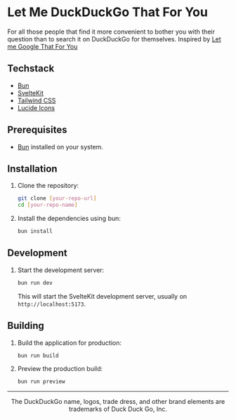 # Let Me DuckDuckGo That For You

For all those people that find it more convenient to bother you with their question than to search it on DuckDuckGo for themselves.
Inspired by [Let me Google That For You](https://letmegooglethat.com)

## Techstack

*   [Bun](https://bun.sh)
*   [SvelteKit](https://kit.svelte.dev/)
*   [Tailwind CSS](https://tailwindcss.com/)
*   [Lucide Icons](https://www.lucide.dev)

## Prerequisites

*   [Bun](https://bun.sh/) installed on your system.

## Installation

1.  Clone the repository:

    ```bash
    git clone [your-repo-url]
    cd [your-repo-name]
    ```

2.  Install the dependencies using bun:

    ```bash
    bun install
    ```

## Development

1.  Start the development server:

    ```bash
    bun run dev
    ```

    This will start the SvelteKit development server, usually on `http://localhost:5173`.

## Building

1.  Build the application for production:

    ```bash
    bun run build
    ```

2.  Preview the production build:

    ```bash
    bun run preview
    ```
---

<p align="center">The DuckDuckGo name, logos, trade dress, and other brand elements are trademarks of Duck Duck Go, Inc.
</p>
